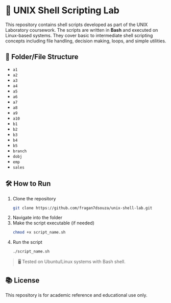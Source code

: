 # 🐧 UNIX Shell Scripting Lab

This repository contains shell scripts developed as part of the UNIX Laboratory coursework. The scripts are written in **Bash** and executed on Linux-based systems. They cover basic to intermediate shell scripting concepts including file handling, decision making, loops, and simple utilities.

## 📂 Folder/File Structure

- `a1`
- `a2`
- `a3`
- `a4`
- `a5`
- `a6`
- `a7`
- `a8`
- `a9`
- `a10`
- `b1`
- `b2`
- `b3`
- `b4`
- `b5`
- `branch`
- `dobj`
- `emp`
- `sales`

## 🛠️ How to Run

1. Clone the repository  
   ```bash
   git clone https://github.com/fragan7dsouza/unix-shell-lab.git
   ```
2. Navigate into the folder
3. Make the script executable (if needed)  
   ```bash
   chmod +x script_name.sh
   ```
4. Run the script  
   ```bash
   ./script_name.sh
   ```

> 🖥️ Tested on Ubuntu/Linux systems with Bash shell.

## 📚 License

This repository is for academic reference and educational use only.
